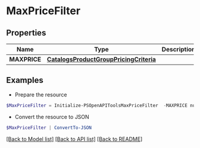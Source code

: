 # MaxPriceFilter
## Properties

Name | Type | Description | Notes
------------ | ------------- | ------------- | -------------
**MAXPRICE** | [**CatalogsProductGroupPricingCriteria**](.md) |  | 

## Examples

- Prepare the resource
```powershell
$MaxPriceFilter = Initialize-PSOpenAPIToolsMaxPriceFilter  -MAXPRICE null
```

- Convert the resource to JSON
```powershell
$MaxPriceFilter | ConvertTo-JSON
```

[[Back to Model list]](../README.md#documentation-for-models) [[Back to API list]](../README.md#documentation-for-api-endpoints) [[Back to README]](../README.md)

